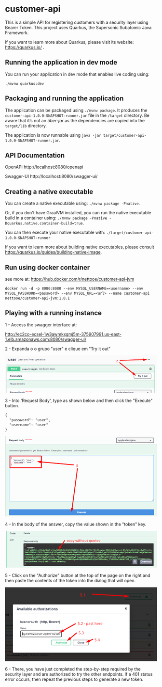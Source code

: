 # customer-api

This is a simple API for registering customers with a security layer using Bearer Token. This project uses Quarkus, the Supersonic Subatomic Java Framework.

If you want to learn more about Quarkus, please visit its website: https://quarkus.io/ .

## Running the application in dev mode

You can run your application in dev mode that enables live coding using:
```
./mvnw quarkus:dev
```

## Packaging and running the application

The application can be packaged using `./mvnw package`.
It produces the `customer-api-1.0.0-SNAPSHOT-runner.jar` file in the `/target` directory.
Be aware that it’s not an _über-jar_ as the dependencies are copied into the `target/lib` directory.

The application is now runnable using `java -jar target/customer-api-1.0.0-SNAPSHOT-runner.jar`.

## API Documentation

OpenAPI
http://localhost:8080/openapi

Swagger-UI
http://localhost:8080/swagger-ui/


## Creating a native executable

You can create a native executable using: `./mvnw package -Pnative`.

Or, if you don't have GraalVM installed, you can run the native executable build in a container using: `./mvnw package -Pnative -Dquarkus.native.container-build=true`.

You can then execute your native executable with: `./target/customer-api-1.0.0-SNAPSHOT-runner`

If you want to learn more about building native executables, please consult https://quarkus.io/guides/building-native-image.

## Run using docker container

see more at: https://hub.docker.com/r/nettooe/customer-api-jvm

```
docker run -d -p 8080:8080 --env MYSQL_USERNAME=<username> --env MYSQL_PASSWORD=<password> --env MYSQL_URL=<url> --name customer-api nettooe/customer-api-jvm:1.0.1
```

## Playing with a running instance

1 - Access the swagger interface at:

http://ec2co-ecsel-1w3awmkxgmj5m-375907991.us-east-1.elb.amazonaws.com:8080/swagger-ui/

2 - Expanda o o grupo "user" e clique em "Try it out"

![step_002](https://github.com/nettooe/customer-api/blob/master/docs/step_002.png?raw=true)

3 - Into 'Request Body', type as shown below and then click the "Execute" button.

```
{
  "password": "user",
  "username": "user"
}
```
![step_003](https://github.com/nettooe/customer-api/blob/master/docs/step_003.png?raw=true)

4 - In the body of the answer, copy the value shown in the "token" key.

![step_004](https://github.com/nettooe/customer-api/blob/master/docs/step_004.png?raw=true)

5 - Click on the "Authorize" button at the top of the page on the right and then paste the contents of the token into the dialog that will open.

![step_005](https://github.com/nettooe/customer-api/blob/master/docs/step_005.png?raw=true)

6 - There, you have just completed the step-by-step required by the security layer and are authorized to try the other endpoints. If a 401 status error occurs, then repeat the previous steps to generate a new token.

